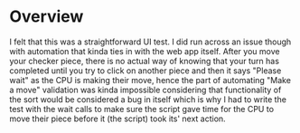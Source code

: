 # Overview
I felt that this was a straightforward UI test. I did run across an issue though with automation that kinda ties in with the web app itself. After you move your checker piece, there is no actual way of knowing that your turn has completed until you try to click on another piece and then it says "Please wait" as the CPU is making their move, hence the part of automating "Make a move" validation was kinda impossible considering that functionality of the sort would be considered a bug in itself which is why I had to write the test with the wait calls to make sure the script gave time for the CPU to move their piece before it (the script) took its' next action. 